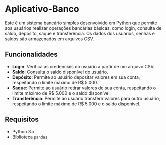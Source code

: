 # Aplicativo-Banco
Este é um sistema bancário simples desenvolvido em Python que permite aos usuários realizar operações bancárias básicas, como login, consulta de saldo, depósito, saque e transferência. Os dados dos usuários, senhas e saldos são armazenados em arquivos CSV.



## Funcionalidades

- **Login**: Verifica as credenciais do usuário a partir de um arquivo CSV.
- **Saldo**: Consulta o saldo disponível do usuário.
- **Depósito**: Permite ao usuário depositar valores em sua conta, respeitando o limite máximo de R$ 5.000.
- **Saque**: Permite ao usuário retirar valores de sua conta, respeitando o limite máximo de R$ 5.000 e o saldo disponível.
- **Transferência**: Permite ao usuário transferir valores para outro usuário, respeitando o limite máximo de R$ 5.000 e o saldo disponível.

## Requisitos

- Python 3.x
- Biblioteca `pandas`
